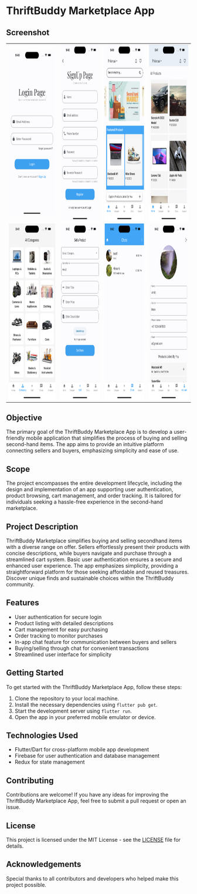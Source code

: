 # ThriftBuddy Marketplace App

## Screenshot
<table>
  <tr>
    <td><img src="screenshots/login.png" alt="Login Page" width="320" height="450"></td>
    <td><img src="screenshots/signup.png" alt="SignUp Page" width="270" height="480"></td>
    <td><img src="screenshots/home.png" alt="Home Page" width="270" height="480"></td>
    <td><img src="screenshots/allproduct.png" alt="Product Page" width="270" height="480"></td>
  </tr>
  <tr>
    <td><img src="screenshots/category.png" alt="Category Page" width="270" height="480"></td>
    <td><img src="screenshots/sell.png" alt="Sell/Post Page" width="270" height="480"></td>
    <td><img src="screenshots/chat.png" alt="Chat Page" width="270" height="480"></td>
    <td><img src="screenshots/profile.png" alt="Profile Page" width="270" height="480"></td>
  </tr>
</table>




## Objective
The primary goal of the ThriftBuddy Marketplace App is to develop a user-friendly mobile application that simplifies the process of buying and selling second-hand items. The app aims to provide an intuitive platform connecting sellers and buyers, emphasizing simplicity and ease of use.

## Scope
The project encompasses the entire development lifecycle, including the design and implementation of an app supporting user authentication, product browsing, cart management, and order tracking. It is tailored for individuals seeking a hassle-free experience in the second-hand marketplace.

## Project Description
ThriftBuddy Marketplace simplifies buying and selling secondhand items with a diverse range on offer. Sellers effortlessly present their products with concise descriptions, while buyers navigate and purchase through a streamlined cart system. Basic user authentication ensures a secure and enhanced user experience. The app emphasizes simplicity, providing a straightforward platform for those seeking affordable and reused treasures. Discover unique finds and sustainable choices within the ThriftBuddy community.

## Features
- User authentication for secure login
- Product listing with detailed descriptions
- Cart management for easy purchasing
- Order tracking to monitor purchases
- In-app chat feature for communication between buyers and sellers
- Buying/selling through chat for convenient transactions
- Streamlined user interface for simplicity

## Getting Started
To get started with the ThriftBuddy Marketplace App, follow these steps:
1. Clone the repository to your local machine.
2. Install the necessary dependencies using `flutter pub get`.
3. Start the development server using `flutter run`.
4. Open the app in your preferred mobile emulator or device.

## Technologies Used
- Flutter/Dart for cross-platform mobile app development
- Firebase for user authentication and database management
- Redux for state management

## Contributing
Contributions are welcome! If you have any ideas for improving the ThriftBuddy Marketplace App, feel free to submit a pull request or open an issue.

## License
This project is licensed under the MIT License - see the [LICENSE](LICENSE) file for details.

## Acknowledgements
Special thanks to all contributors and developers who helped make this project possible.
